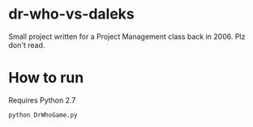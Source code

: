 # dr-who-vs-daleks
Small project written for a Project Management class back in 2006. Plz don't read.

# How to run

Requires Python 2.7

    python DrWhoGame.py